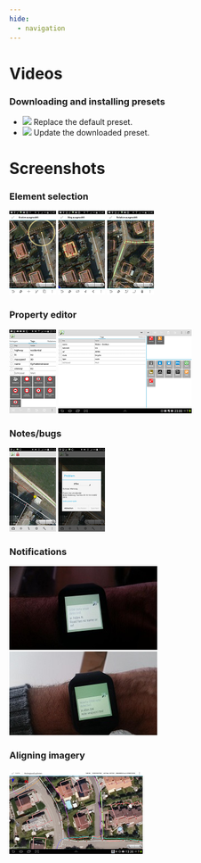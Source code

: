 ```yaml
---
hide:
  - navigation
---
```


# Videos

### Downloading and installing presets

* [![ ](videos/install_downloaded_default_preset.png)](videos/install_downloaded_default_preset.mp4) Replace the default preset.
* [![ ](videos/update_downloaded_default_preset.png)](videos/update_downloaded_default_preset.mp4) Update the downloaded preset.

# Screenshots

### Element selection
[![ ](images/node-selected-thumb.png)](images/node-selected.png) [![ ](images/way-selected-thumb.png)](images/way-selected.png) [![ ](images/relation-selected-thumb.png)](images/relation-selected.png)

### Property editor
[![ ](images/Tageditor-0.9.6-thumb.png)](images/Tageditor-0.9.6.png) [![ ](images/Tablet-layout-0.9.6-thumb.png)](images/Tablet-layout-0.9.6.png)

### Notes/bugs
[![ ](images/bug-thumb.png)](images/bug.png) [![ ](images/bug-display-thumb.png)](images/bug-display.png)

### Notifications
[![ ](images/notification-data-thumb.jpg)](images/notification-data.jpg) [![ ](images/notification-note-thumb.jpg)](images/notification-note.jpg)

### Aligning imagery
[![ ](images/aligning-imagery-thumb.png)](images/aligning-imagery.png)
